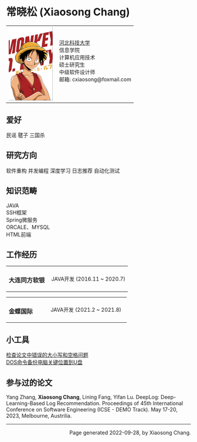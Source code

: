 <html xmlns="http://www.w3.org/1999/xhtml" xml:lang="en">
<head>
<meta name="generator" content="jemdoc, see http://jemdoc.jaboc.net/" />
<meta http-equiv="Content-Type" content="text/html;charset=utf-8" />
<link rel="stylesheet" href="jemdoc.css" type="text/css" />
</head>
<body>
<div id="layout-content">
<div id="toptitle">
<h1>常晓松 (Xiaosong Chang)</h1>
</div>
<table class="imgtable"><tr><td>
<img src="123.png" alt="alt text" width="120px" />&nbsp;</td>
<td align="left">
  <a href="https://www.hebust.edu.cn/">河北科技大学</a> <br />
  信息学院 <br />
 计算机应用技术<br />
  硕士研究生<br />
  中级软件设计师<br />
邮箱: cxiaosong@foxmail.com <br />
<br />
</td></tr></table>
    <h2>爱好</h2>
<p>民谣 毽子 三国杀</p>
  <h2>研究方向</h2>
<p>软件重构 并发编程 深度学习 日志推荐 自动化测试</p>
 <h2>知识范畴</h2>
<p>JAVA<br />
SSH框架<br />
Spring微服务<br />
ORCALE、MYSQL<br />
HTML前端<br />
</p>
<h2>工作经历</h2>
<table class="imgtable1">
  <tr>  
  <td><h3>大连同方软银&nbsp;</h3></td>
  <td align="left">JAVA开发 (2016.11 ~ 2020.7)</td>
  </tr>
</table>
<table class="imgtable2">
    <tr> 
    <td><h3>金蝶国际&nbsp;&nbsp;&nbsp;&nbsp;&nbsp;&nbsp;&nbsp;&nbsp;</h3></td>
    <td align="left">JAVA开发 (2021.2 ~ 2021.8)&nbsp;&nbsp;</td>
    </tr>
</table>
<h2>小工具</h2>
<a href="./作用：使用自动机识别论文中的错误的大小写以及空格问题.html">检查论文中错误的大小写和空格问题</a> <br />
<a href="./DOS命令备份电脑关键位置到U盘.html">DOS命令备份电脑关键位置到U盘</a> <br />
  <h2>参与过的论文</h2>
  Yang Zhang, <strong>Xiaosong Chang</strong>, Lining Fang, Yifan Lu. DeepLog: Deep-Learning-Based Log Recommendation. Proceedings of 45th International Conference on Software Engineering (ICSE - DEMO Track). May 17-20, 2023, Melbourne, Austrilia.
<div id="footer">
<hr />
<div id="footer-text" align="right">
Page generated 2022-09-28, by Xiaosong Chang.
</div>
</div>
</div>
</body>
</html>
